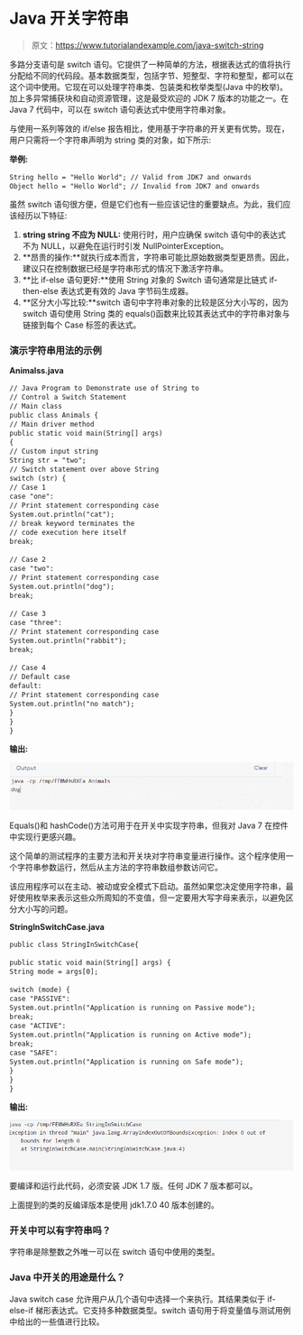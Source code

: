 # Java 开关字符串

> 原文：<https://www.tutorialandexample.com/java-switch-string>

多路分支语句是 switch 语句。它提供了一种简单的方法，根据表达式的值将执行分配给不同的代码段。基本数据类型，包括字节、短整型、字符和整型，都可以在这个词中使用。它现在可以处理字符串类、包装类和枚举类型(Java 中的枚举)。加上多异常捕获块和自动资源管理，这是最受欢迎的 JDK 7 版本的功能之一。在 Java 7 代码中，可以在 switch 语句表达式中使用字符串对象。

与使用一系列等效的 if/else 报告相比，使用基于字符串的开关更有优势。现在，用户只需将一个字符串声明为 string 类的对象，如下所示:

**举例:**

```
String hello = "Hello World"; // Valid from JDK7 and onwards
Object hello = "Hello World"; // Invalid from JDK7 and onwards
```

虽然 switch 语句很方便，但是它们也有一些应该记住的重要缺点。为此，我们应该经历以下特征:

1.  **string string 不应为 NULL:** 使用行时，用户应确保 switch 语句中的表达式不为 NULL，以避免在运行时引发 NullPointerException。
2.  **昂贵的操作:**就执行成本而言，字符串可能比原始数据类型更昂贵。因此，建议只在控制数据已经是字符串形式的情况下激活字符串。
3.  **比 if-else 语句更好:**使用 String 对象的 Switch 语句通常是比链式 if-then-else 表达式更有效的 Java 字节码生成器。
4.  **区分大小写比较:**switch 语句中字符串对象的比较是区分大小写的，因为 switch 语句使用 String 类的 equals()函数来比较其表达式中的字符串对象与链接到每个 Case 标签的表达式。

### 演示字符串用法的示例

**Animalss.java**

```
// Java Program to Demonstrate use of String to
// Control a Switch Statement
// Main class
public class Animals {
// Main driver method
public static void main(String[] args)
{
// Custom input string
String str = "two";
// Switch statement over above String
switch (str) {
// Case 1
case "one":
// Print statement corresponding case
System.out.println("cat");
// break keyword terminates the
// code execution here itself
break;

// Case 2
case "two":
// Print statement corresponding case
System.out.println("dog");
break;

// Case 3
case "three":
// Print statement corresponding case
System.out.println("rabbit");
break;

// Case 4
// Default case
default:
// Print statement corresponding case
System.out.println("no match");
}
}
} 
```

**输出:**

![Java Switch string](img/416bc0a1296588dfff8e4ef808e4644c.png)

Equals()和 hashCode()方法可用于在开关中实现字符串，但我对 Java 7 在控件中实现行更感兴趣。

这个简单的测试程序的主要方法和开关块对字符串变量进行操作。这个程序使用一个字符串参数运行，然后从主方法的字符串数组参数访问它。

该应用程序可以在主动、被动或安全模式下启动。虽然如果您决定使用字符串，最好使用枚举来表示这些众所周知的不变值，但一定要用大写字母来表示，以避免区分大小写的问题。

**StringInSwitchCase.java**

```
public class StringInSwitchCase{

public static void main(String[] args) {
String mode = args[0];

switch (mode) {
case "PASSIVE":
System.out.println("Application is running on Passive mode");
break;
case "ACTIVE":
System.out.println("Application is running on Active mode");
break;
case "SAFE":
System.out.println("Application is running on Safe mode");
}
}
}
```

**输出:**

![Java Switch string](img/8b4da44698ce78686fe71a4ecedaffe3.png)

要编译和运行此代码，必须安装 JDK 1.7 版。任何 JDK 7 版本都可以。

上面提到的类的反编译版本是使用 jdk1.7.0 40 版本创建的。

### 开关中可以有字符串吗？

字符串是除整数之外唯一可以在 switch 语句中使用的类型。

### Java 中开关的用途是什么？

Java switch case 允许用户从几个语句中选择一个来执行。其结果类似于 if-else-if 梯形表达式。它支持多种数据类型。switch 语句用于将变量值与测试用例中给出的一些值进行比较。